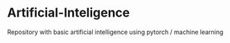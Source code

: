 # Artificial-Inteligence
Repository with basic artificial intelligence using pytorch / machine learning
